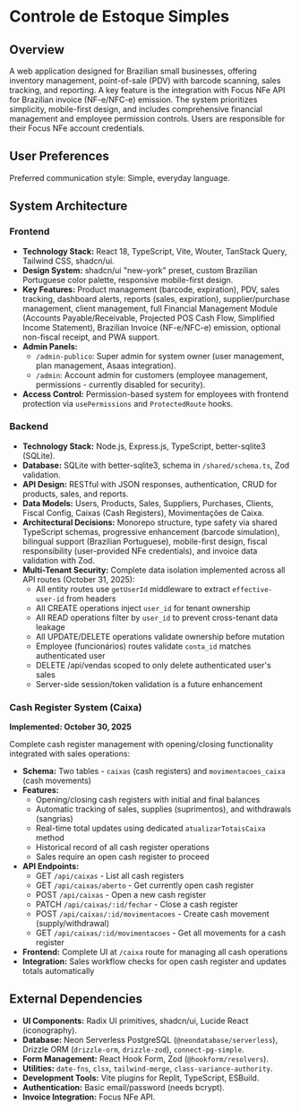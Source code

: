 # Controle de Estoque Simples

## Overview

A web application designed for Brazilian small businesses, offering inventory management, point-of-sale (PDV) with barcode scanning, sales tracking, and reporting. A key feature is the integration with Focus NFe API for Brazilian invoice (NF-e/NFC-e) emission. The system prioritizes simplicity, mobile-first design, and includes comprehensive financial management and employee permission controls. Users are responsible for their Focus NFe account credentials.

## User Preferences

Preferred communication style: Simple, everyday language.

## System Architecture

### Frontend

- **Technology Stack:** React 18, TypeScript, Vite, Wouter, TanStack Query, Tailwind CSS, shadcn/ui.
- **Design System:** shadcn/ui "new-york" preset, custom Brazilian Portuguese color palette, responsive mobile-first design.
- **Key Features:** Product management (barcode, expiration), PDV, sales tracking, dashboard alerts, reports (sales, expiration), supplier/purchase management, client management, full Financial Management Module (Accounts Payable/Receivable, Projected POS Cash Flow, Simplified Income Statement), Brazilian Invoice (NF-e/NFC-e) emission, optional non-fiscal receipt, and PWA support.
- **Admin Panels:**
    - `/admin-publico`: Super admin for system owner (user management, plan management, Asaas integration).
    - `/admin`: Account admin for customers (employee management, permissions - currently disabled for security).
- **Access Control:** Permission-based system for employees with frontend protection via `usePermissions` and `ProtectedRoute` hooks.

### Backend

- **Technology Stack:** Node.js, Express.js, TypeScript, better-sqlite3 (SQLite).
- **Database:** SQLite with better-sqlite3, schema in `/shared/schema.ts`, Zod validation.
- **API Design:** RESTful with JSON responses, authentication, CRUD for products, sales, and reports.
- **Data Models:** Users, Products, Sales, Suppliers, Purchases, Clients, Fiscal Config, Caixas (Cash Registers), Movimentações de Caixa.
- **Architectural Decisions:** Monorepo structure, type safety via shared TypeScript schemas, progressive enhancement (barcode simulation), bilingual support (Brazilian Portuguese), mobile-first design, fiscal responsibility (user-provided NFe credentials), and invoice data validation with Zod.
- **Multi-Tenant Security:** Complete data isolation implemented across all API routes (October 31, 2025):
  - All entity routes use `getUserId` middleware to extract `effective-user-id` from headers
  - All CREATE operations inject `user_id` for tenant ownership
  - All READ operations filter by `user_id` to prevent cross-tenant data leakage
  - All UPDATE/DELETE operations validate ownership before mutation
  - Employee (funcionários) routes validate `conta_id` matches authenticated user
  - DELETE /api/vendas scoped to only delete authenticated user's sales
  - Server-side session/token validation is a future enhancement

### Cash Register System (Caixa)

**Implemented: October 30, 2025**

Complete cash register management with opening/closing functionality integrated with sales operations:

- **Schema:** Two tables - `caixas` (cash registers) and `movimentacoes_caixa` (cash movements)
- **Features:**
  - Opening/closing cash registers with initial and final balances
  - Automatic tracking of sales, supplies (suprimentos), and withdrawals (sangrias)
  - Real-time total updates using dedicated `atualizarTotaisCaixa` method
  - Historical record of all cash register operations
  - Sales require an open cash register to proceed
- **API Endpoints:**
  - GET `/api/caixas` - List all cash registers
  - GET `/api/caixas/aberto` - Get currently open cash register
  - POST `/api/caixas` - Open a new cash register
  - PATCH `/api/caixas/:id/fechar` - Close a cash register
  - POST `/api/caixas/:id/movimentacoes` - Create cash movement (supply/withdrawal)
  - GET `/api/caixas/:id/movimentacoes` - Get all movements for a cash register
- **Frontend:** Complete UI at `/caixa` route for managing all cash operations
- **Integration:** Sales workflow checks for open cash register and updates totals automatically

## External Dependencies

- **UI Components:** Radix UI primitives, shadcn/ui, Lucide React (iconography).
- **Database:** Neon Serverless PostgreSQL (`@neondatabase/serverless`), Drizzle ORM (`drizzle-orm`, `drizzle-zod`), `connect-pg-simple`.
- **Form Management:** React Hook Form, Zod (`@hookform/resolvers`).
- **Utilities:** `date-fns`, `clsx`, `tailwind-merge`, `class-variance-authority`.
- **Development Tools:** Vite plugins for Replit, TypeScript, ESBuild.
- **Authentication:** Basic email/password (needs bcrypt).
- **Invoice Integration:** Focus NFe API.
